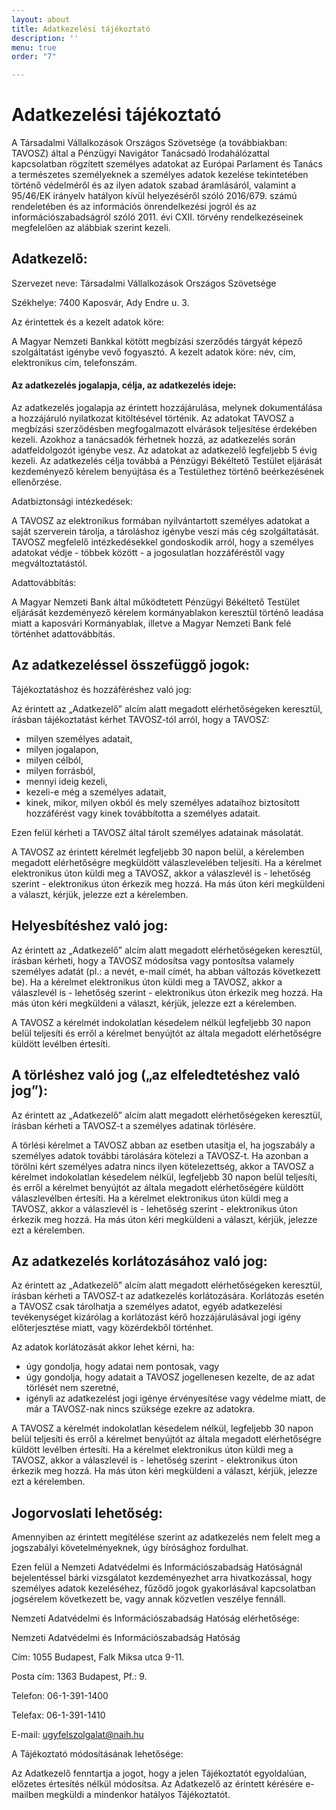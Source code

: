 ```yaml
---
layout: about
title: Adatkezelési tájékoztató
description: ''
menu: true
order: "7"

---
```

# **Adatkezelési tájékoztató**

A Társadalmi Vállalkozások Országos Szövetsége (a továbbiakban: TAVOSZ) által a Pénzügyi Navigátor Tanácsadó Irodahálózattal kapcsolatban rögzített személyes adatokat az Európai Parlament és Tanács a természetes személyeknek a személyes adatok kezelése tekintetében történő védelméről és az ilyen adatok szabad áramlásáról, valamint a 95/46/EK irányelv hatályon kívül helyezéséről szóló 2016/679. számú rendeletében és az információs önrendelkezési jogról és az információszabadságról szóló 2011. évi CXII. törvény rendelkezéseinek megfelelően az alábbiak szerint kezeli.

## Adatkezelő:

Szervezet neve: Társadalmi Vállalkozások Országos Szövetsége

Székhelye: 7400 Kaposvár, Ady Endre u. 3.

Az érintettek és a kezelt adatok köre:

A Magyar Nemzeti Bankkal kötött megbízási szerződés tárgyát képező szolgáltatást igénybe vevő fogyasztó. A kezelt adatok köre: név, cím, elektronikus cím, telefonszám.

#### Az adatkezelés jogalapja, célja, az adatkezelés ideje:

Az adatkezelés jogalapja az érintett hozzájárulása, melynek dokumentálása a hozzájáruló nyilatkozat kitöltésével történik. Az adatokat TAVOSZ a megbízási szerződésben megfogalmazott elvárások teljesítése érdekében kezeli. Azokhoz a tanácsadók férhetnek hozzá, az adatkezelés során adatfeldolgozót igénybe vesz. Az adatokat az adatkezelő legfeljebb 5 évig kezeli. Az adatkezelés célja továbbá a Pénzügyi Békéltető Testület eljárását kezdeményező kérelem benyújtása és a Testülethez történő beérkezésének ellenőrzése.

Adatbiztonsági intézkedések:

A TAVOSZ az elektronikus formában nyilvántartott személyes adatokat a saját szerverein tárolja, a tároláshoz igénybe veszi más cég szolgáltatását. TAVOSZ megfelelő intézkedésekkel gondoskodik arról, hogy a személyes adatokat védje - többek között - a jogosulatlan hozzáféréstől vagy megváltoztatástól.

Adattovábbítás:

A Magyar Nemzeti Bank által működtetett Pénzügyi Békéltető Testület eljárását kezdeményező kérelem kormányablakon keresztül történő leadása miatt a kaposvári Kormányablak, illetve a Magyar Nemzeti Bank felé történhet adattovábbítás.

## Az adatkezeléssel összefüggő jogok:

Tájékoztatáshoz és hozzáféréshez való jog:

Az érintett az „Adatkezelő” alcím alatt megadott elérhetőségeken keresztül, írásban tájékoztatást kérhet TAVOSZ-tól arról, hogy a TAVOSZ:

* milyen személyes adatait,
* milyen jogalapon,
* milyen célból,
* milyen forrásból,
* mennyi ideig kezeli,
* kezeli-e még a személyes adatait,
* kinek, mikor, milyen okból és mely személyes adataihoz biztosított hozzáférést vagy kinek továbbította a személyes adatait.

Ezen felül kérheti a TAVOSZ által tárolt személyes adatainak másolatát.

A TAVOSZ az érintett kérelmét legfeljebb 30 napon belül, a kérelemben megadott elérhetőségre megküldött válaszlevelében teljesíti. Ha a kérelmet elektronikus úton küldi meg a TAVOSZ, akkor a válaszlevél is - lehetőség szerint - elektronikus úton érkezik meg hozzá. Ha más úton kéri megküldeni a választ, kérjük, jelezze ezt a kérelemben.

## Helyesbítéshez való jog:

Az érintett az „Adatkezelő” alcím alatt megadott elérhetőségeken keresztül, írásban kérheti, hogy a TAVOSZ módosítsa vagy pontosítsa valamely személyes adatát (pl.: a nevét, e-mail címét, ha abban változás következett be). Ha a kérelmet elektronikus úton küldi meg a TAVOSZ, akkor a válaszlevél is - lehetőség szerint - elektronikus úton érkezik meg hozzá. Ha más úton kéri megküldeni a választ, kérjük, jelezze ezt a kérelemben.

A TAVOSZ a kérelmét indokolatlan késedelem nélkül legfeljebb 30 napon belül teljesíti és erről a kérelmet benyújtót az általa megadott elérhetőségre küldött levélben értesíti.

## A törléshez való jog („az elfeledtetéshez való jog”):

Az érintett az „Adatkezelő” alcím alatt megadott elérhetőségeken keresztül, írásban kérheti a TAVOSZ-t a személyes adatinak törlésére.

A törlési kérelmet a TAVOSZ abban az esetben utasítja el, ha jogszabály a személyes adatok további tárolására kötelezi a TAVOSZ-t. Ha azonban a törölni kért személyes adatra nincs ilyen kötelezettség, akkor a TAVOSZ a kérelmet indokolatlan késedelem nélkül, legfeljebb 30 napon belül teljesíti, és erről a kérelmet benyújtót az általa megadott elérhetőségére küldött válaszlevélben értesíti. Ha a kérelmet elektronikus úton küldi meg a TAVOSZ, akkor a válaszlevél is - lehetőség szerint - elektronikus úton érkezik meg hozzá. Ha más úton kéri megküldeni a választ, kérjük, jelezze ezt a kérelemben.

## Az adatkezelés korlátozásához való jog:

Az érintett az „Adatkezelő” alcím alatt megadott elérhetőségeken keresztül, írásban kérheti a TAVOSZ-t az adatkezelés korlátozására. Korlátozás esetén a TAVOSZ csak tárolhatja a személyes adatot, egyéb adatkezelési tevékenységet kizárólag a korlátozást kérő hozzájárulásával jogi igény előterjesztése miatt, vagy közérdekből történhet.

Az adatok korlátozását akkor lehet kérni, ha:

* úgy gondolja, hogy adatai nem pontosak, vagy
* úgy gondolja, hogy adatait a TAVOSZ jogellenesen kezelte, de az adat törlését nem szeretné,
* igényli az adatkezelést jogi igénye érvényesítése vagy védelme miatt, de már a TAVOSZ-nak nincs szüksége ezekre az adatokra.

A TAVOSZ a kérelmét indokolatlan késedelem nélkül, legfeljebb 30 napon belül teljesíti és erről a kérelmet benyújtót az általa megadott elérhetőségre küldött levélben értesíti. Ha a kérelmet elektronikus úton küldi meg a TAVOSZ, akkor a válaszlevél is - lehetőség szerint - elektronikus úton érkezik meg hozzá. Ha más úton kéri megküldeni a választ, kérjük, jelezze ezt a kérelemben.

## Jogorvoslati lehetőség:

Amennyiben az érintett megítélése szerint az adatkezelés nem felelt meg a jogszabályi követelményeknek, úgy bírósághoz fordulhat.

Ezen felül a Nemzeti Adatvédelmi és Információszabadság Hatóságnál bejelentéssel bárki vizsgálatot kezdeményezhet arra hivatkozással, hogy személyes adatok kezeléséhez, fűződő jogok gyakorlásával kapcsolatban jogsérelem következett be, vagy annak közvetlen veszélye fennáll.

Nemzeti Adatvédelmi és Információszabadság Hatóság elérhetősége:

Nemzeti Adatvédelmi és Információszabadság Hatóság

Cím: 1055 Budapest, Falk Miksa utca 9-11.

Posta cím: 1363 Budapest, Pf.: 9.

Telefon: 06-1-391-1400

Telefax: 06-1-391-1410

E-mail: ugyfelszolgalat@naih.hu

A Tájékoztató módosításának lehetősége:

Az Adatkezelő fenntartja a jogot, hogy a jelen Tájékoztatót egyoldalúan, előzetes értesítés nélkül módosítsa. Az Adatkezelő az érintett kérésére e-mailben megküldi a mindenkor hatályos Tájékoztatót.